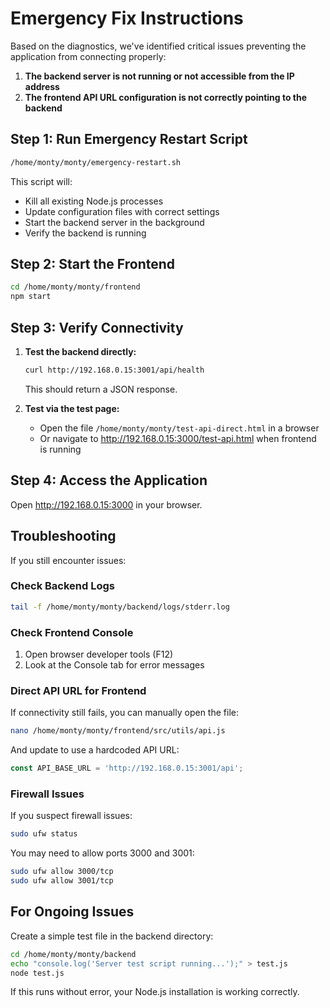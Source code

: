 # Emergency Fix Instructions

Based on the diagnostics, we've identified critical issues preventing the application from connecting properly:

1. **The backend server is not running or not accessible from the IP address**
2. **The frontend API URL configuration is not correctly pointing to the backend**

## Step 1: Run Emergency Restart Script

```bash
/home/monty/monty/emergency-restart.sh
```

This script will:
- Kill all existing Node.js processes
- Update configuration files with correct settings
- Start the backend server in the background
- Verify the backend is running

## Step 2: Start the Frontend

```bash
cd /home/monty/monty/frontend
npm start
```

## Step 3: Verify Connectivity

1. **Test the backend directly:**
   ```bash
   curl http://192.168.0.15:3001/api/health
   ```
   This should return a JSON response.

2. **Test via the test page:**
   - Open the file `/home/monty/monty/test-api-direct.html` in a browser
   - Or navigate to http://192.168.0.15:3000/test-api.html when frontend is running

## Step 4: Access the Application

Open http://192.168.0.15:3000 in your browser.

## Troubleshooting

If you still encounter issues:

### Check Backend Logs

```bash
tail -f /home/monty/monty/backend/logs/stderr.log
```

### Check Frontend Console

1. Open browser developer tools (F12)
2. Look at the Console tab for error messages

### Direct API URL for Frontend

If connectivity still fails, you can manually open the file:
```bash
nano /home/monty/monty/frontend/src/utils/api.js
```

And update to use a hardcoded API URL:
```javascript
const API_BASE_URL = 'http://192.168.0.15:3001/api';
```

### Firewall Issues

If you suspect firewall issues:
```bash
sudo ufw status
```

You may need to allow ports 3000 and 3001:
```bash
sudo ufw allow 3000/tcp
sudo ufw allow 3001/tcp
```

## For Ongoing Issues

Create a simple test file in the backend directory:
```bash
cd /home/monty/monty/backend
echo "console.log('Server test script running...');" > test.js
node test.js
```

If this runs without error, your Node.js installation is working correctly.